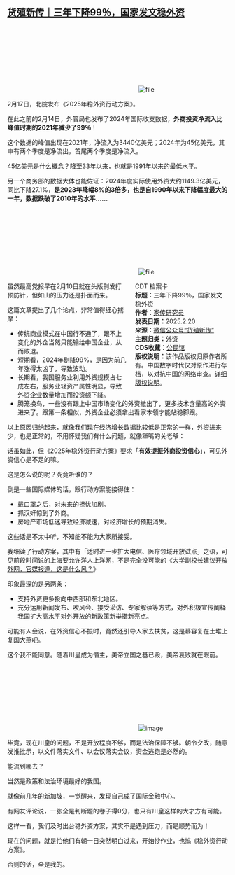 <!--1740053822000-->
[货殖新传｜三年下降99％，国家发文稳外资](https://chinadigitaltimes.net/chinese/715978.html)
------

<p><img decoding="async" src="data:image/svg+xml,%3Csvg%20xmlns='http://www.w3.org/2000/svg'%20viewBox='0%200%200%200'%3E%3C/svg%3E" alt="file" data-lazy-src="https://chinadigitaltimes.net/chinese/files/2025/02/image-1740053400682.png"><noscript><img decoding="async" src="https://chinadigitaltimes.net/chinese/files/2025/02/image-1740053400682.png" alt="file"></noscript></p><p>2月17日，北院发布《2025年稳外资行动方案》。</p><p>在此之前的2月14日，外管局也发布了2024年国际收支数据，<strong>外商投资净流入比峰值时期的2021年减少了99％</strong>！</p><p>这个数据的峰值出现在2021年，净流入为3440亿美元；2024年为45亿美元，其中有两个季度是净流出，首尾两个季度是净流入。</p><p>45亿美元是什么概念？降至33年以来，也就是1991年以来的最低水平。</p><p>另一个商务部的数据大体也能佐证：2024年度实际使用外资大约1149.3亿美元，同比下降27.1%，<strong>是2023年降幅8%的3倍多，也是自1990年以来下降幅度最大的一年，数据跌破了2010年的水平……</strong></p><p><img decoding="async" src="data:image/svg+xml,%3Csvg%20xmlns='http://www.w3.org/2000/svg'%20viewBox='0%200%200%200'%3E%3C/svg%3E" alt="file" data-lazy-src="https://chinadigitaltimes.net/chinese/files/2025/02/image-1740053343078.png"><noscript><img decoding="async" src="https://chinadigitaltimes.net/chinese/files/2025/02/image-1740053343078.png" alt="file"></noscript></p><div style="width:42%;float:right;padding-left:20px;"><div class="su-spoiler su-spoiler-style-fancy su-spoiler-icon-chevron-circle" data-scroll-offset="0" data-anchor-in-url="no"><div class="su-spoiler-title" tabindex="0" role="button"><span class="su-spoiler-icon"></span>CDT 档案卡</div><div class="su-spoiler-content su-u-clearfix su-u-trim"><strong>标题：</strong>三年下降99％，国家发文稳外资<br><strong>作者：</strong><a href="https://chinadigitaltimes.net/space/货殖新传" target="_blank">家传研究员</a><br><strong>发表日期：</strong>2025.2.20<br><strong>来源：</strong><a href="https://web.archive.org/web/*/https://mp.weixin.qq.com/s/7LknKTv5l09y1YkiUfYWlg" target="_blank">微信公众号“货殖新传”</a><br><strong>主题归类：</strong><a href="https://chinadigitaltimes.net/space/外资" target="_blank">外资</a><br><strong>CDS收藏：</strong><a href="https://chinadigitaltimes.net/space/%E5%85%AC%E6%B0%91%E9%A6%86" target="_blank" rel="noopener">公民馆</a><br><strong>版权说明：</strong>该作品版权归原作者所有。中国数字时代仅对原作进行存档，以对抗中国的网络审查。<a href="https://chinadigitaltimes.net/chinese/copyright">详细版权说明</a>。</div></div></div><p>虽然最高党报早在2月10日就在头版刊发打预防针，但如山的压力还是扑面而来。</p><p>这篇文章提出了几个论点，非常值得细心揣摩：</p><ul><li>传统商业模式在中国行不通了，跟不上变化的外企当然只能输给中国企业，从而败退。    </li><li>短期看，2024年剧降99%，是因为前几年涨得太凶了，导致波动。</li><li>长期看，我国服务业利用外资规模占七成左右，服务业轻资产属性明显，导致外资企业数量增加而投资额下降。 </li><li>腾笼换鸟，一些没有跟上中国市场变化的外资撤出了，更多技术含量高的外资进来了。跟第一条相似，外资企业必须拿出看家本领才能站稳脚跟。</li></ul><p>以上原因归纳起来，就像我们现在经济增长数据比较低是正常的一样，外资进来少，也是正常的，不用怀疑我们有什么问题，就像犟嘴的关老爷：</p><p>话虽如此，但《2025年稳外资行动方案》要求「<strong>有效提振外商投资信心</strong>」，可见外资信心是不足的嘛。</p><p>这是怎么说的呢？究竟听谁的？</p><p>倒是一些国际媒体的话，跟行动方案能接得住：</p><ul><li>戴口罩之后，对未来的担忧加剧。</li><li>抓汉奸惊到了外商。  </li><li>房地产市场低迷导致经济减速，对经济增长的预期消失。</li></ul><p>这些话是不太中听，不知能不能为大家所接受。</p><p>我细读了行动方案，其中有「适时进一步扩大电信、医疗领域开放试点」之语，可见前段时间说的上海要允许洋人上洋网，不是完全没可能的《<a href="https://mp.weixin.qq.com/s?__biz=MzkxMjM3OTY4OA==&amp;mid=2247494978&amp;idx=3&amp;sn=4171e6476de54df4dd61e413179b5e9b&amp;scene=21#wechat_redirect">大学副校长建议开放外网，官媒报道，这是什么风？</a>》</p><p>印象最深的是另两条：</p><ul><li>支持外资更多投向中西部和东北地区。</li><li>充分运用新闻发布、吹风会、接受采访、专家解读等方式，对外积极宣传阐释我国扩大高水平对外开放的新政策新举措新亮点。</li></ul><p>可能有人会说，在外资信心不振时，竟然还引导人家去扶贫，这是慕容复在土堆上复国大燕吧。</p><p>这个我不能同意。随着川皇成为僭主，美帝立国之基已毁，美帝衰败就在眼前。</p><p><img decoding="async" src="data:image/svg+xml,%3Csvg%20xmlns='http://www.w3.org/2000/svg'%20viewBox='0%200%200%200'%3E%3C/svg%3E" alt="image" data-lazy-src="https://chinadigitaltimes.net/chinese/files/2025/02/post-715978-67b71d3e46dae."><noscript><img decoding="async" src="https://chinadigitaltimes.net/chinese/files/2025/02/post-715978-67b71d3e46dae." alt="image"></noscript></p><p>毕竟，现在川皇的问题，不是开放程度不够，而是法治保障不够。朝令夕改，随意发推批示，以文件落实文件、以会议落实会议，资金逃跑是必然的。</p><p>能流到哪去？</p><p>当然是政策和法治环境最好的我国。</p><p>就像前几年的新加坡，一觉醒来，发现自己成了国际金融中心。</p><p>有网友评论说，一张全是判断题的卷子得0分，也只有川皇这样的大才方有可能。</p><p>这样一看，我们及时出台稳外资方案，其实不是遇到压力，而是顺势而为！</p><p>现在的问题，就是怕他们有朝一日突然明白过来，开始抄作业，也搞《稳外资行动方案》。</p><p>否则的话，全是我的。</p><div class="addtoany_share_save_container addtoany_content addtoany_content_bottom"><div class="a2a_kit a2a_kit_size_32 addtoany_list" data-a2a-url="https://chinadigitaltimes.net/chinese/715978.html" data-a2a-title="货殖新传｜三年下降99％，国家发文稳外资"><a class="a2a_button_facebook" href="https://www.addtoany.com/add_to/facebook?linkurl=https%3A%2F%2Fchinadigitaltimes.net%2Fchinese%2F715978.html&amp;linkname=%E8%B4%A7%E6%AE%96%E6%96%B0%E4%BC%A0%EF%BD%9C%E4%B8%89%E5%B9%B4%E4%B8%8B%E9%99%8D99%EF%BC%85%EF%BC%8C%E5%9B%BD%E5%AE%B6%E5%8F%91%E6%96%87%E7%A8%B3%E5%A4%96%E8%B5%84" title="Facebook" rel="nofollow noopener" target="_blank"></a><a class="a2a_button_twitter" href="https://www.addtoany.com/add_to/twitter?linkurl=https%3A%2F%2Fchinadigitaltimes.net%2Fchinese%2F715978.html&amp;linkname=%E8%B4%A7%E6%AE%96%E6%96%B0%E4%BC%A0%EF%BD%9C%E4%B8%89%E5%B9%B4%E4%B8%8B%E9%99%8D99%EF%BC%85%EF%BC%8C%E5%9B%BD%E5%AE%B6%E5%8F%91%E6%96%87%E7%A8%B3%E5%A4%96%E8%B5%84" title="Twitter" rel="nofollow noopener" target="_blank"></a><a class="a2a_button_telegram" href="https://www.addtoany.com/add_to/telegram?linkurl=https%3A%2F%2Fchinadigitaltimes.net%2Fchinese%2F715978.html&amp;linkname=%E8%B4%A7%E6%AE%96%E6%96%B0%E4%BC%A0%EF%BD%9C%E4%B8%89%E5%B9%B4%E4%B8%8B%E9%99%8D99%EF%BC%85%EF%BC%8C%E5%9B%BD%E5%AE%B6%E5%8F%91%E6%96%87%E7%A8%B3%E5%A4%96%E8%B5%84" title="Telegram" rel="nofollow noopener" target="_blank"></a><a class="a2a_button_reddit" href="https://www.addtoany.com/add_to/reddit?linkurl=https%3A%2F%2Fchinadigitaltimes.net%2Fchinese%2F715978.html&amp;linkname=%E8%B4%A7%E6%AE%96%E6%96%B0%E4%BC%A0%EF%BD%9C%E4%B8%89%E5%B9%B4%E4%B8%8B%E9%99%8D99%EF%BC%85%EF%BC%8C%E5%9B%BD%E5%AE%B6%E5%8F%91%E6%96%87%E7%A8%B3%E5%A4%96%E8%B5%84" title="Reddit" rel="nofollow noopener" target="_blank"></a><a class="a2a_button_whatsapp" href="https://www.addtoany.com/add_to/whatsapp?linkurl=https%3A%2F%2Fchinadigitaltimes.net%2Fchinese%2F715978.html&amp;linkname=%E8%B4%A7%E6%AE%96%E6%96%B0%E4%BC%A0%EF%BD%9C%E4%B8%89%E5%B9%B4%E4%B8%8B%E9%99%8D99%EF%BC%85%EF%BC%8C%E5%9B%BD%E5%AE%B6%E5%8F%91%E6%96%87%E7%A8%B3%E5%A4%96%E8%B5%84" title="WhatsApp" rel="nofollow noopener" target="_blank"></a><a class="a2a_button_email" href="https://www.addtoany.com/add_to/email?linkurl=https%3A%2F%2Fchinadigitaltimes.net%2Fchinese%2F715978.html&amp;linkname=%E8%B4%A7%E6%AE%96%E6%96%B0%E4%BC%A0%EF%BD%9C%E4%B8%89%E5%B9%B4%E4%B8%8B%E9%99%8D99%EF%BC%85%EF%BC%8C%E5%9B%BD%E5%AE%B6%E5%8F%91%E6%96%87%E7%A8%B3%E5%A4%96%E8%B5%84" title="Email" rel="nofollow noopener" target="_blank"></a><a class="a2a_button_copy_link" href="https://www.addtoany.com/add_to/copy_link?linkurl=https%3A%2F%2Fchinadigitaltimes.net%2Fchinese%2F715978.html&amp;linkname=%E8%B4%A7%E6%AE%96%E6%96%B0%E4%BC%A0%EF%BD%9C%E4%B8%89%E5%B9%B4%E4%B8%8B%E9%99%8D99%EF%BC%85%EF%BC%8C%E5%9B%BD%E5%AE%B6%E5%8F%91%E6%96%87%E7%A8%B3%E5%A4%96%E8%B5%84" title="Copy Link" rel="nofollow noopener" target="_blank"></a><a class="a2a_dd addtoany_share_save addtoany_share" href="https://www.addtoany.com/share"></a></div></div>
